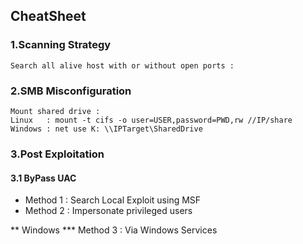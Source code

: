## CheatSheet 

### 1.Scanning Strategy

    Search all alive host with or without open ports : 
    
### 2.SMB Misconfiguration

    Mount shared drive : 
    Linux   : mount -t cifs -o user=USER,password=PWD,rw //IP/share
    Windows : net use K: \\IPTarget\SharedDrive



### 3.Post Exploitation

#### 3.1 ByPass UAC

* Method 1 : Search Local Exploit using MSF
* Method 2 : Impersonate privileged users

  
** Windows
  *** Method 3 : Via Windows Services 
